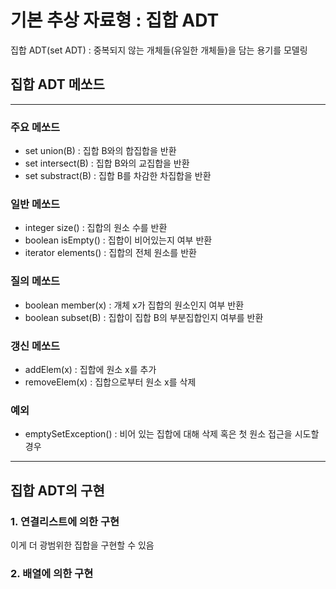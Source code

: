 # 기본 추상 자료형 : 집합 ADT

집합 ADT(set ADT) : 중복되지 않는 개체들(유일한 개체들)을 담는 용기를 모델링

## 집합 ADT 메쏘드

---

### 주요 메쏘드

- set union(B) : 집합 B와의 합집합을 반환
- set intersect(B) : 집합 B와의 교집합을 반환
- set substract(B) : 집합 B를 차감한 차집합을 반환

### 일반 메쏘드

- integer size() : 집합의 원소 수를 반환
- boolean isEmpty() : 집합이 비어있는지 여부 반환
- iterator elements() : 집합의 전체 원소를 반환

### 질의 메쏘드

- boolean member(x) : 개체 x가 집합의 원소인지 여부 반환
- boolean subset(B) : 집합이 집합 B의 부분집합인지 여부를 반환

### 갱신 메쏘드

- addElem(x) : 집합에 원소 x를 추가
- removeElem(x) : 집합으로부터 원소 x를 삭제

### 예외

- emptySetException() : 비어 있는 집합에 대해 삭제 혹은 첫 원소 접근을 시도할 경우

---

## 집합 ADT의 구현

### 1. 연결리스트에 의한 구현

이게 더 광범위한 집합을 구현할 수 있음

### 2. 배열에 의한 구현
